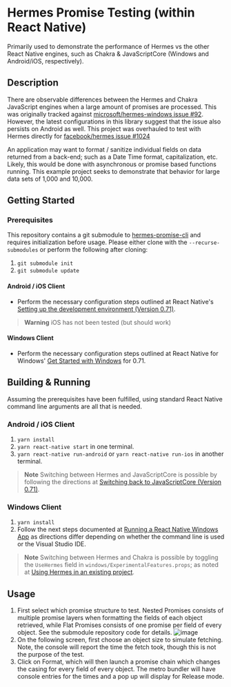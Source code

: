 # Hermes Promise Testing (within React Native)

Primarily used to demonstrate the performance of Hermes vs the other React Native engines, such as Chakra & JavaScriptCore (Windows and Android/iOS, respectively).

## Description

There are observable differences between the Hermes and Chakra JavaScript engines when a large amount of promises are processed. This was originally tracked against [microsoft/hermes-windows issue #92](https://github.com/microsoft/hermes-windows/issues/92). However, the latest configurations in this library suggest that the issue also persists on Android as well. This project was overhauled to test with Hermes directly for [facebook/hermes issue #1024](https://github.com/facebook/hermes/issues/1024)

An application may want to format / sanitize individual fields on data returned from a back-end; such as a Date Time format, capitalization, etc. Likely, this would be done with asynchronous or promise based functions running. This example project seeks to demonstrate that behavior for large data sets of 1,000 and 10,000.

## Getting Started

### Prerequisites

This repository contains a git submodule to [hermes-promise-cli](https://github.com/AlexLablaiksSAP/hermes-promise-cli) and requires initialization before usage. Please either clone with the `--recurse-submodules` or perform the following after cloning:
1. `git submodule init`
2. `git submodule update`

#### Android / iOS Client

* Perform the necessary configuration steps outlined at React Native's [Setting up the development environment (Version 0.71)](https://reactnative.dev/docs/0.71/environment-setup).

> **Warning**
> iOS has not been tested (but should work)

#### Windows Client

* Perform the necessary configuration steps outlined at React Native for Windows' [Get Started with Windows](https://microsoft.github.io/react-native-windows/docs/getting-started) for 0.71.

## Building & Running
Assuming the prerequisites have been fulfilled, using standard React Native command line arguments are all that is needed.

### Android / iOS Client

1. `yarn install`
2. `yarn react-native start` in one terminal.
3. `yarn react-native run-android` or `yarn react-native run-ios` in another terminal.

> **Note**
> Switching between Hermes and JavaScriptCore is possible by following the directions at [Switching back to JavaScriptCore (Version 0.71)](https://reactnative.dev/docs/0.71/hermes#switching-back-to-javascriptcore).

### Windows Client

1. `yarn install`
2. Follow the next steps documented at [Running a React Native Windows App](https://microsoft.github.io/react-native-windows/docs/getting-started#running-a-react-native-windows-app) as directions differ depending on whether the command line is used or the Visual Studio IDE.

> **Note**
> Switching between Hermes and Chakra is possible by toggling the `UseHermes` field in `windows/ExperimentalFeatures.props`; as noted at [Using Hermes in an existing project](https://microsoft.github.io/react-native-windows/docs/hermes#using-hermes-in-an-existing-project).

## Usage
1. First select which promise structure to test. Nested Promises consists of multiple promise layers when formatting the fields of each object retrieved, while Flat Promises consists of one promise per field of every object. See the submodule repository code for details.
   ![image](https://github.com/AlexLablaiksSAP/hermes-promise-test/assets/12348315/b17802f0-1646-4dc6-8df6-ba8dd2700105)
3. On the following screen, first choose an object size to simulate fetching. Note, the console will report the time the fetch took, though this is not the purpose of the test.
4. Click on Format, which will then launch a promise chain which changes the casing for every field of every object. The metro bundler will have console entries for the times and a pop up will display for Release mode.
